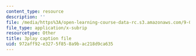 ```yaml
---
content_type: resource
description: ''
file: /media/https%3A/open-learning-course-data-rc.s3.amazonaws.com/9-00sc-introduction-to-psychology-fall-2011/972aff92e3275f858a9bac218d9ca635_qZdm4mpQA_8.vtt
file_type: application/x-subrip
resourcetype: Other
title: 3play caption file
uid: 972aff92-e327-5f85-8a9b-ac218d9ca635
---
```

